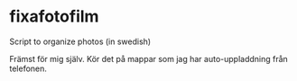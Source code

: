 # fixafotofilm
Script to organize photos (in swedish)

Främst för mig själv. Kör det på mappar som jag har auto-uppladdning från telefonen.
